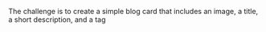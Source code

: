 The challenge is to create a simple blog card that includes an image, a title, a short description, and a tag